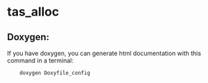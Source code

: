 # tas_alloc

## Doxygen:
If you have doxygen, you can generate html documentation with
this command in a terminal:

```console
    doxygen Doxyfile_config
```